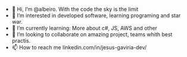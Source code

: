 - 👋 Hi, I’m @albeiro. With the code the sky is the limit
- 👀 I’m interested in developed software, learning programing  and star war.
- 🌱 I’m currently learning: More about c#, JS, AWS and other
- 💞️ I’m looking to collaborate on amazing project, teams whith best practis.
- 📫 How to reach me linkedin.com/in/jesus-gaviria-dev/

<!---
albeiro/albeiro is a ✨ special ✨ repository because its `README.md` (this file) appears on your GitHub profile.
You can click the Preview link to take a look at your changes.
--->
